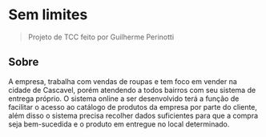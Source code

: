 # Sem limites

> Projeto de TCC feito por Guilherme Perinotti

## Sobre

A empresa, trabalha com vendas de roupas e tem foco em vender na cidade de Cascavel, porém atendendo a todos bairros com seu sistema de entrega próprio. O sistema online a ser desenvolvido terá a função de facilitar o acesso ao catálogo de produtos da empresa por parte do cliente, além disso o sistema precisa recolher dados suficientes para que a compra seja bem-sucedida e o produto em entregue no local determinado.
